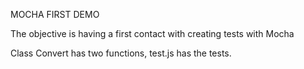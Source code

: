 MOCHA FIRST DEMO

The objective is having a first contact with creating tests with Mocha

Class Convert has two functions, test.js has the tests.

